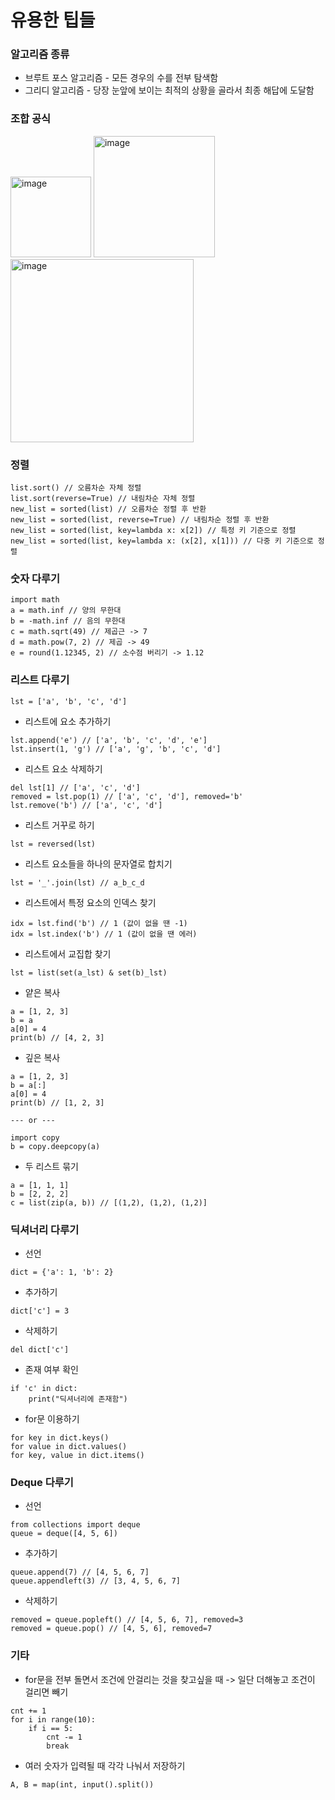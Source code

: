 # 유용한 팁들

### 알고리즘 종류
- 브루트 포스 알고리즘 - 모든 경우의 수를 전부 탐색함
- 그리디 알고리즘 - 당장 눈앞에 보이는 최적의 상황을 골라서 최종 해답에 도달함

### 조합 공식
<img width="129" alt="image" src="https://user-images.githubusercontent.com/72330884/182129405-0fffae97-6219-4fe2-b826-42c8890f5a00.png">
<img width="194" alt="image" src="https://user-images.githubusercontent.com/72330884/182129186-f754f915-c2bd-4144-bafd-50aa6eaf1f95.png">
<img width="293" alt="image" src="https://user-images.githubusercontent.com/72330884/182129267-e8359f82-e125-4a29-bebe-4eee39064c11.png">

### 정렬
```
list.sort() // 오름차순 자체 정렬
list.sort(reverse=True) // 내림차순 자체 정렬
new_list = sorted(list) // 오름차순 정렬 후 반환
new_list = sorted(list, reverse=True) // 내림차순 정렬 후 반환
new_list = sorted(list, key=lambda x: x[2]) // 특정 키 기준으로 정렬
new_list = sorted(list, key=lambda x: (x[2], x[1])) // 다중 키 기준으로 정렬
```

### 숫자 다루기
```
import math
a = math.inf // 양의 무한대
b = -math.inf // 음의 무한대
c = math.sqrt(49) // 제곱근 -> 7
d = math.pow(7, 2) // 제곱 -> 49
e = round(1.12345, 2) // 소수점 버리기 -> 1.12
```


### 리스트 다루기
```
lst = ['a', 'b', 'c', 'd']
```
- 리스트에 요소 추가하기
```
lst.append('e') // ['a', 'b', 'c', 'd', 'e']
lst.insert(1, 'g') // ['a', 'g', 'b', 'c', 'd']
```
- 리스트 요소 삭제하기
```
del lst[1] // ['a', 'c', 'd']
removed = lst.pop(1) // ['a', 'c', 'd'], removed='b'
lst.remove('b') // ['a', 'c', 'd']
```
- 리스트 거꾸로 하기
```
lst = reversed(lst)
```
- 리스트 요소들을 하나의 문자열로 합치기
```
lst = '_'.join(lst) // a_b_c_d
```
- 리스트에서 특정 요소의 인덱스 찾기
```
idx = lst.find('b') // 1 (값이 없을 땐 -1)
idx = lst.index('b') // 1 (값이 없을 땐 에러)
```
- 리스트에서 교집합 찾기
```
lst = list(set(a_lst) & set(b)_lst)
```
- 얕은 복사
```
a = [1, 2, 3]
b = a
a[0] = 4
print(b) // [4, 2, 3]
```
- 깊은 복사
```
a = [1, 2, 3]
b = a[:]
a[0] = 4
print(b) // [1, 2, 3]

--- or ---

import copy
b = copy.deepcopy(a)
```
- 두 리스트 묶기
```
a = [1, 1, 1]
b = [2, 2, 2]
c = list(zip(a, b)) // [(1,2), (1,2), (1,2)]
```

### 딕셔너리 다루기
- 선언
```
dict = {'a': 1, 'b': 2}
```
- 추가하기
```
dict['c'] = 3
```
- 삭제하기
```
del dict['c']
```
- 존재 여부 확인
```
if 'c' in dict:
    print("딕셔너리에 존재함")
```
- for문 이용하기
```
for key in dict.keys()
for value in dict.values()
for key, value in dict.items()
```

### Deque 다루기
- 선언
```
from collections import deque
queue = deque([4, 5, 6])
```
- 추가하기
```
queue.append(7) // [4, 5, 6, 7]
queue.appendleft(3) // [3, 4, 5, 6, 7]
```
- 삭제하기
```
removed = queue.popleft() // [4, 5, 6, 7], removed=3
removed = queue.pop() // [4, 5, 6], removed=7
```

### 기타
- for문을 전부 돌면서 조건에 안걸리는 것을 찾고싶을 때 -> 일단 더해놓고 조건이 걸리면 빼기
```
cnt += 1
for i in range(10):
    if i == 5:
        cnt -= 1
        break
```
- 여러 숫자가 입력될 때 각각 나눠서 저장하기
```
A, B = map(int, input().split())
```

